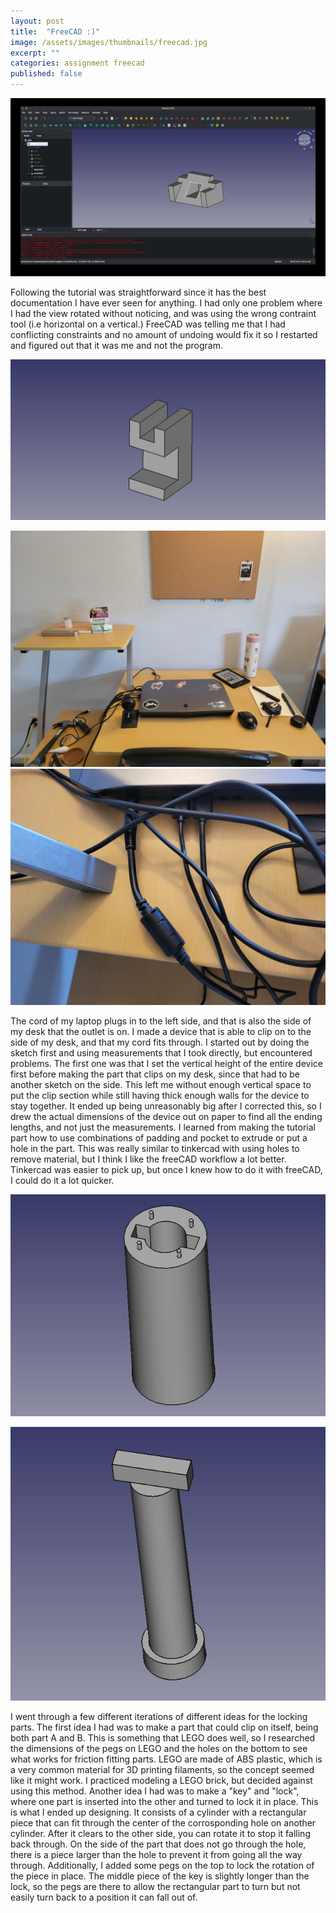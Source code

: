 ```yaml
---
layout: post
title:  "FreeCAD :)"
image: /assets/images/thumbnails/freecad.jpg
excerpt: ""
categories: assignment freecad
published: false
---
```


![tutorial](/assets/images/tutorial.jpg)

Following the tutorial was straightforward since it has the best documentation I have ever seen for anything. I had only one problem where I had the view rotated without noticing, and was using the wrong contraint tool (i.e horizontal on a vertical.) FreeCAD was telling me that I had conflicting constraints and no amount of undoing would fix it so I restarted and figured out that it was me and not the program.

![cable holder](/assets/images/cableholder.jpg)

![desk1](/assets/images/desk1.jpg)
![desk2](/assets/images/desk2.jpg)

The cord of my laptop plugs in to the left side, and that is also the side of my desk that the outlet is on. I made a device that is able to clip on to the side of my desk, and that my cord fits through. I started out by doing the sketch first and using measurements that I took directly, but encountered problems. The first one was that I set the vertical height of the entire device first before making the part that clips on my desk, since that had to be another sketch on the side. This left me without enough vertical space to put the clip section while still having thick enough walls for the device to stay together. It ended up being unreasonably big after I corrected this, so I drew the actual dimensions of the device out on paper to find all the ending lengths, and not just the measurements. I learned from making the tutorial part how to use combinations of padding and pocket to extrude or put a hole in the part. This was really similar to tinkercad with using holes to remove material, but I think I like the freeCAD workflow a lot better. Tinkercad was easier to pick up, but once I knew how to do it with freeCAD, I could do it a lot quicker.

![part a](/assets/images/a.jpg)

![part b](/assets/images/b.jpg)

I went through a few different iterations of different ideas for the locking parts. The first idea I had was to make a part that could clip on itself, being both part A and B. This is something that LEGO does well, so I researched the dimensions of the pegs on LEGO and the holes on the bottom to see what works for friction fitting parts. LEGO are made of ABS plastic, which is a very common material for 3D printing filaments, so the concept seemed like it might work. I practiced modeling a LEGO brick, but decided against using this method. Another idea I had was to make a "key" and "lock", where one part is inserted into the other and turned to lock it in place. This is what I ended up designing. It consists of a cylinder with a rectangular piece that can fit through the center of the corrosponding hole on another cylinder. After it clears to the other side, you can rotate it to stop it falling back through. On the side of the part that does not go through the hole, there is a piece larger than the hole to prevent it from going all the way through. Additionally, I added some pegs on the top to lock the rotation of the piece in place. The middle piece of the key is slightly longer than the lock, so the pegs are there to allow the rectangular part to turn but not easily turn back to a position it can fall out of.
